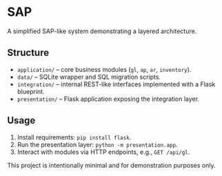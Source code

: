# SAP

A simplified SAP-like system demonstrating a layered architecture.

## Structure

- `application/` – core business modules (`gl`, `ap`, `ar`, `inventory`).
- `data/` – SQLite wrapper and SQL migration scripts.
- `integration/` – internal REST-like interfaces implemented with a Flask blueprint.
- `presentation/` – Flask application exposing the integration layer.

## Usage

1. Install requirements: `pip install flask`.
2. Run the presentation layer: `python -m presentation.app`.
3. Interact with modules via HTTP endpoints, e.g., `GET /api/gl`.

This project is intentionally minimal and for demonstration purposes only.
